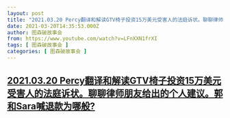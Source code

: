```yaml
---
layout: post
title: "2021.03.20 Percy翻译和解读GTV椅子投资15万美元受害人的法庭诉状。聊聊律师朋友给出的个人建议。郭和Sara喊退款为哪般?"
date: 2021-03-20T14:35:53.000Z
author: 图森破故事会
from: https://www.youtube.com/watch?v=LFnXXN1frXI
tags: [ 图森破故事会 ]
categories: [ 图森破故事会 ]
---
```

<!--1616250953000-->
[2021.03.20 Percy翻译和解读GTV椅子投资15万美元受害人的法庭诉状。聊聊律师朋友给出的个人建议。郭和Sara喊退款为哪般?](https://www.youtube.com/watch?v=LFnXXN1frXI)
------

<div>

</div>
